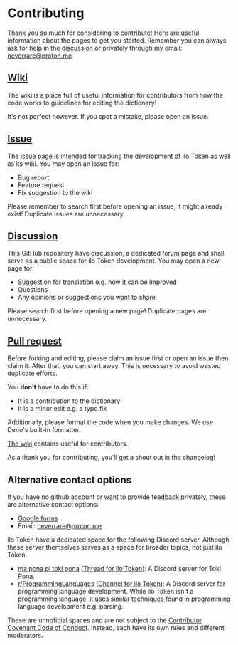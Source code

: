 # Contributing

Thank you so much for considering to contribute! Here are useful information about the pages to get you started. Remember you can always ask for help in the [discussion](#Discussion) or privately through my email: [neverrare@proton.me](mailto:neverrare@proton.me)

## [Wiki](https://github.com/ilo-token/ilo-token.github.io/wiki)

The wiki is a place full of useful information for contributors from how the code works to guidelines for editing the dictionary!

It's not perfect however. If you spot a mistake, please open an issue.

## [Issue](https://github.com/ilo-token/ilo-token.github.io/issues)

The issue page is intended for tracking the development of ilo Token as well as its wiki. You may open an issue for:

- Bug report
- Feature request
- Fix suggestion to the wiki

Please remember to search first before opening an issue, it might already exist! Duplicate issues are unnecessary.

## [Discussion](https://github.com/ilo-token/ilo-token.github.io/discussions)

This GitHub repository have discussion, a dedicated forum page and shall serve as a public space for ilo Token development. You may open a new page for:

- Suggestion for translation e.g. how it can be improved
- Questions
- Any opinions or suggestions you want to share

Please search first before opening a new page! Duplicate pages are unnecessary.

## [Pull request](https://github.com/ilo-token/ilo-token.github.io/pulls)

Before forking and editing, please claim an issue first or open an issue then claim it. After that, you can start away. This is necessary to avoid wasted duplicate efforts.

You **don't** have to do this if:

- It is a contribution to the dictionary
- It is a minor edit e.g. a typo fix

Additionally, please format the code when you make changes. We use Deno's built-in formatter.

[The wiki](https://github.com/ilo-token/ilo-token.github.io/wiki) contains useful for contributors.

As a thank you for contributing, you'll get a shout out in the changelog!

## Alternative contact options

If you have no github account or want to provide feedback privately, these are alternative contact options:

- [Google forms](https://docs.google.com/forms/d/e/1FAIpQLSfdDEMbde9mieybZdbZr8haRzNzGsg0BVkuTIzuHaATCdcrlw/viewform?usp=sf_link)
- Email: [neverrare@proton.me](mailto:neverrare@proton.me)

ilo Token have a dedicated space for the following Discord server. Although these server themselves serves as a space for broader topics, not just ilo Token.

- [ma pona pi toki pona](https://discord.gg/Byqn5z9) ([Thread for ilo Token](https://discord.com/channels/301377942062366741/1053538532993548320)): A Discord server for Toki Pona.
- [r/ProgrammingLanguages](https://discord.gg/4Kjt3ZE) ([Channel for ilo Token](https://discord.com/channels/530598289813536771/1224854915214737522)): A Discord server for programming language development. While ilo Token isn't a programming language, it uses similar techniques found in programming language development e.g. parsing.

These are unnoficial spaces and are not subject to the [Contributor Covenant Code of Conduct](https://github.com/ilo-token/ilo-token.github.io/blob/master/CODE_OF_CONDUCT.md). Instead, each have its own rules and different moderators.
